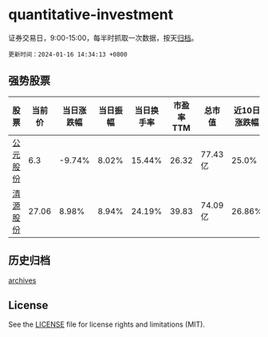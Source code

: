 # quantitative-investment

证券交易日，9:00-15:00，每半时抓取一次数据，按天[归档](archives)。

`更新时间：2024-01-16 14:34:13 +0800`

## 强势股票

|股票|当前价|当日涨跌幅|当日振幅|当日换手率|市盈率TTM|总市值|近10日涨跌幅|
|----|----|----|----|----|----|----|----|
|[公元股份](https://xueqiu.com/S/SZ002641)|6.3|-9.74%|8.02%|15.44%|26.32|77.43亿|25.0%|
|[清源股份](https://xueqiu.com/S/SH603628)|27.06|8.98%|8.94%|24.19%|39.83|74.09亿|26.86%|

## 历史归档

[archives](archives)

## License

See the [LICENSE](LICENSE) file for license rights and limitations (MIT).